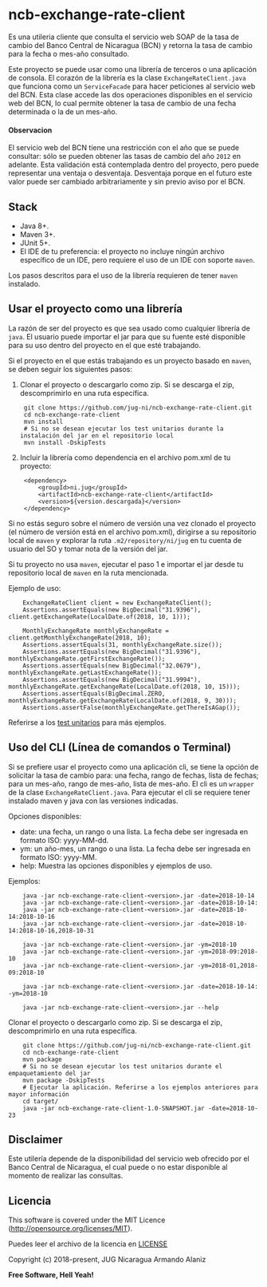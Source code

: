 # ncb-exchange-rate-client

Es una utileria cliente que consulta el servicio web SOAP de la tasa de cambio del Banco Central de Nicaragua (BCN) y retorna la tasa de cambio para la fecha o mes-año consultado.

Este proyecto se puede usar como una librería de terceros o una aplicación de consola. El corazón de la librería es la clase `ExchangeRateClient.java` que funciona como un `ServiceFacade` para hacer peticiones al servicio web del BCN. Esta clase accede las dos operaciones disponibles en el servicio web del BCN, lo cual permite obtener la tasa de cambio de una fecha determinada o la de un mes-año.

#### Observacion

El servicio web del BCN tiene una restricción con el año que se puede consultar: sólo se pueden obtener las tasas de cambio del año `2012` en adelante. Esta validación está contemplada dentro del proyecto, pero puede representar una ventaja o desventaja. Desventaja porque en el futuro este valor puede ser cambiado arbitrariamente y sin previo aviso por el BCN.

## Stack

- Java 8+.
- Maven 3+.
- JUnit 5+.
- El IDE de tu preferencia: el proyecto no incluye ningún archivo específico de un IDE, pero requiere el uso de un IDE con soporte `maven`.

Los pasos descritos para el uso de la librería requieren de tener `maven` instalado.

## Usar el proyecto como una librería

La razón de ser del proyecto es que sea usado como cualquier librería de `java`. El usuario puede importar el jar para que su fuente esté disponible para su uso dentro del proyecto en el que esté trabajando.

Si el proyecto en el que estás trabajando es un proyecto basado en `maven`, se deben seguir los siguientes pasos:

1. Clonar el proyecto o descargarlo como zip. Si se descarga el zip, descomprimirlo en una ruta específica.

        git clone https://github.com/jug-ni/ncb-exchange-rate-client.git
        cd ncb-exchange-rate-client
        mvn install
        # Si no se desean ejecutar los test unitarios durante la instalación del jar en el repositorio local
        mvn install -DskipTests

2. Incluir la librería como dependencia en el archivo pom.xml de tu proyecto:

        <dependency>
            <groupId>ni.jug</groupId>
            <artifactId>ncb-exchange-rate-client</artifactId>
            <version>${version.descargada}</version>
        </dependency>

Si no estás seguro sobre el número de versión una vez clonado el proyecto (el número de versión está en el archivo pom.xml), dirigirse a su repositorio local de `maven` y explorar la ruta `.m2/repository/ni/jug` en tu cuenta de usuario del SO y tomar nota de la versión del jar.

Si tu proyecto no usa `maven`, ejecutar el paso 1 e importar el jar desde tu repositorio local de `maven` en la ruta mencionada.

Ejemplo de uso:

        ExchangeRateClient client = new ExchangeRateClient();
        Assertions.assertEquals(new BigDecimal("31.9396"), client.getExchangeRate(LocalDate.of(2018, 10, 1)));

        MonthlyExchangeRate monthlyExchangeRate = client.getMonthlyExchangeRate(2018, 10);
        Assertions.assertEquals(31, monthlyExchangeRate.size());
        Assertions.assertEquals(new BigDecimal("31.9396"), monthlyExchangeRate.getFirstExchangeRate());
        Assertions.assertEquals(new BigDecimal("32.0679"), monthlyExchangeRate.getLastExchangeRate());
        Assertions.assertEquals(new BigDecimal("31.9994"), monthlyExchangeRate.getExchangeRate(LocalDate.of(2018, 10, 15)));
        Assertions.assertEquals(BigDecimal.ZERO, monthlyExchangeRate.getExchangeRate(LocalDate.of(2018, 9, 30)));
        Assertions.assertFalse(monthlyExchangeRate.getThereIsAGap());

Referirse a los [test unitarios][test unitario] para más ejemplos.

## Uso del CLI (Línea de comandos o Terminal)

Si se prefiere usar el proyecto como una aplicación cli, se tiene la opción de solicitar la tasa de cambio para: una fecha, rango de fechas, lista de fechas; para un mes-año, rango de mes-año, lista de mes-año. El cli es un `wrapper` de la clase `ExchangeRateClient.java`. Para ejecutar el cli se requiere tener instalado maven y java con las versiones indicadas.

Opciones disponibles:

- date: una fecha, un rango o una lista. La fecha debe ser ingresada en formato ISO: yyyy-MM-dd.
- ym: un año-mes, un rango o una lista. La fecha debe ser ingresada en formato ISO: yyyy-MM.
- help: Muestra las opciones disponibles y ejemplos de uso.

Ejemplos:

        java -jar ncb-exchange-rate-client-<version>.jar -date=2018-10-14
        java -jar ncb-exchange-rate-client-<version>.jar -date=2018-10-14:
        java -jar ncb-exchange-rate-client-<version>.jar -date=2018-10-14:2018-10-16
        java -jar ncb-exchange-rate-client-<version>.jar -date=2018-10-14:2018-10-16,2018-10-31

        java -jar ncb-exchange-rate-client-<version>.jar -ym=2018-10
        java -jar ncb-exchange-rate-client-<version>.jar -ym=2018-09:2018-10
        java -jar ncb-exchange-rate-client-<version>.jar -ym=2018-01,2018-09:2018-10

        java -jar ncb-exchange-rate-client-<version>.jar -date=2018-10-14: -ym=2018-10

        java -jar ncb-exchange-rate-client-<version>.jar --help

Clonar el proyecto o descargarlo como zip. Si se descarga el zip, descomprimirlo en una ruta específica.

        git clone https://github.com/jug-ni/ncb-exchange-rate-client.git
        cd ncb-exchange-rate-client
        mvn package
        # Si no se desean ejecutar los test unitarios durante el empaquetamiento del jar
        mvn package -DskipTests
        # Ejecutar la aplicación. Referirse a los ejemplos anteriores para mayor información
        cd target/
        java -jar ncb-exchange-rate-client-1.0-SNAPSHOT.jar -date=2018-10-23

## Disclaimer

Este utilería depende de la disponibilidad del servicio web ofrecido por el Banco Central de Nicaragua, el cual puede o no estar disponible al momento de realizar las consultas.

## Licencia

This software is covered under the MIT Licence (http://opensource.org/licenses/MIT).

Puedes leer el archivo de la licencia en [LICENSE][license]

Copyright (c) 2018-present, JUG Nicaragua Armando Alaniz

**Free Software, Hell Yeah!**

[license]: LICENSE.txt
[test unitario]: src/test/java/ni/jug/ncb/exchangerate/ExchangeRateClientTest.java
